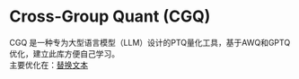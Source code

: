 # Cross-Group Quant (CGQ)
CGQ 是一种专为大型语言模型（LLM）设计的PTQ量化工具，基于AWQ和GPTQ优化，建立此库方便自己学习。  
主要优化在：[替换文本](https://www.baidu.com/)   

